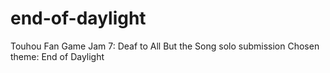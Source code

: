 # end-of-daylight

Touhou Fan Game Jam 7: Deaf to All But the Song solo submission
Chosen theme: End of Daylight
